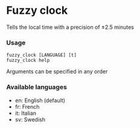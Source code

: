 # Fuzzy clock
Tells the local time with a precision of ±2.5 minutes

### Usage
```
fuzzy_clock [LANGUAGE] [t]
fuzzy_clock help
```
Arguments can be specified in any order

### Available languages
- en: English (default)
- fr: French
- it: Italian
- sv: Swedish
